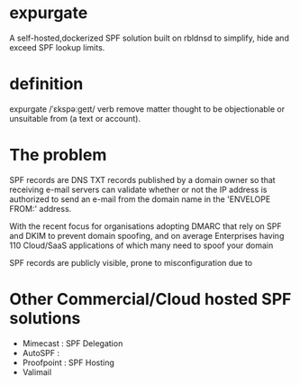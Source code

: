 # expurgate
A self-hosted,dockerized SPF solution built on rbldnsd to simplify, hide and exceed SPF lookup limits.

 # definition
 expurgate
 /ˈɛkspəːɡeɪt/
 verb
 remove matter thought to be objectionable or unsuitable from (a text or account).

# The problem
SPF records are DNS TXT records published by a domain owner so that receiving e-mail servers can validate whether or not the IP address is authorized to send an e-mail from the domain name in the  'ENVELOPE FROM:' address.

With the recent focus for organisations adopting DMARC that rely on SPF and DKIM to prevent domain spoofing, and on average Enterprises having 110 Cloud/SaaS applications of which many need to spoof your domain

SPF records are publicly visible, prone to misconfiguration due to 

# Other Commercial/Cloud hosted SPF solutions
 - Mimecast : SPF Delegation
 - AutoSPF : 
 - Proofpoint : SPF Hosting
 - Valimail
